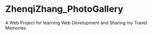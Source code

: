 # ZhenqiZhang_PhotoGallery
 A Web Project for learning Web Development and Sharing my Travel Memories
